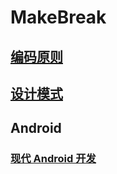 # MakeBreak

## [编码原则](./Developer/ProgrammingPrinciples_CN.md)

## [设计模式](./DesignPatterns/DesignPatterns_CN.md)

## Android

### [现代 Android 开发](./Android/ModernAndroid_CN.md)
